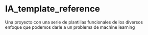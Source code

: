 # IA_template_reference
Una proyecto con una serie de plantillas funcionales de los diversos enfoque que podemos darle a un problema de machine learning
